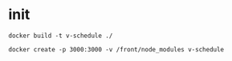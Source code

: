 # init

```shell
docker build -t v-schedule ./
```

```shell
docker create -p 3000:3000 -v /front/node_modules v-schedule
```
